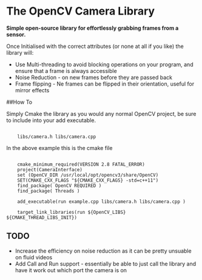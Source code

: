 # The OpenCV Camera Library 

**Simple open-source library for effortlessly grabbing frames from a sensor.**

Once Initialised with the correct attributes (or none at all if you like) the library will:

- Use Multi-threading to avoid blocking operations on your program, and ensure that a frame is always accessible 
- Noise Reduction - on new frames before they are passed back 
- Frame flipping - Ne frames can be flipped in their orientation, useful for mirror effects

##How To

Simply Cmake the library as you would any normal OpenCV project, be sure to include into your add executable. 

```

    libs/camera.h libs/camera.cpp

```

In the above example this is the cmake file 

```

    cmake_minimum_required(VERSION 2.8 FATAL_ERROR)
    project(CameraInterface)
    set (OpenCV_DIR /usr/local/opt/opencv3/share/OpenCV)
    SET(CMAKE_CXX_FLAGS "${CMAKE_CXX_FLAGS} -std=c++11") 
    find_package( OpenCV REQUIRED )
    find_package( Threads )

    add_executable(run example.cpp libs/camera.h libs/camera.cpp )

    target_link_libraries(run ${OpenCV_LIBS} ${CMAKE_THREAD_LIBS_INIT})

```




## TODO
- Increase the efficiency on noise reduction as it can be pretty unsuable on fluid videos
- Add Call and Run support - essentially be able to just call the library and have it work out which port the camera is on

